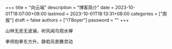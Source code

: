 +++
title = "向云端"
description = "博客简介"
date = 2023-10-01T18:07:00+08:00
lastmod = 2023-10-01T18:13:31+08:00
categories = ["周报"]
draft = false
authors = ["iTBoyer"]
password = ""
+++

山林无恙无波澜，听风闻鸟观水禅 

拳师抱拳东方升，静若风景舞灵动 

